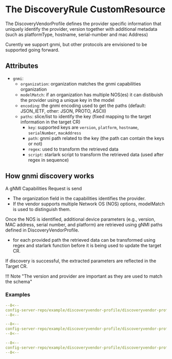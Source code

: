 # The DiscoveryRule CustomResource

The DiscoveryVendorProfile defines the provider specific information that uniquely identify the provider, version together with additional metadata (such as platformType, hostname, serial-number and mac Address)

Curently we support gnmi, but other protocols are envisioned to be supported going forward.

## Attributes

* `gnmi`:
    * `organization`: organization matches the gnmi capabilities organization 
    * `modelMatch`: if an organization has multiple NOS(es) it can distibuish the provider using a unique key in the model
    * `encoding`: the gnmi encoding used to get the paths (default: JSON_IETF, other: JSON, PROTO, ASCII)
    * `paths`: slice/list to identify the key (fixed mapping to the target information in the target CR)
        * `key`: supported keys are `version`, `platform`, `hostname`, `serialNumber`, `macAddress`
        * `path`: gnmi path related to the key (the path can contain the keys or not)
        * `regex`: used to transform the retrieved data
        * `script`: starlark script to transform the retrieved data (used after regex in sequence) 

## How gnmi discovery works

A gNMI Capabilities Request is send

- The organization field in the capabilities identifies the provider.
- If the vendor supports multiple Network OS (NOS) options, modelMatch is used to distinguish them.

Once the NOS is identified, additional device parameters (e.g., version, MAC address, serial number, and platform) are retrieved using gNMI paths defined in DiscoveryVendorProfile.

- for each provided path the retrieved data can be transformed using regex and starlark function before it is being used to update the target CR.

If discovery is successful, the extracted parameters are reflected in the Target CR.

!!! Note "The version and provider are important as they are used to match the schema"

### Examples

```yaml
--8<--
config-server-repo/example/discoveryvendor-profile/discoveryvendor-profile-nokia-srlinux.yaml
--8<--
```

```yaml
--8<--
config-server-repo/example/discoveryvendor-profile/discoveryvendor-profile-arista.yaml
--8<--
```


```yaml
--8<--
config-server-repo/example/discoveryvendor-profile/discoveryvendor-profile-nokia-sros.yaml
--8<--
```